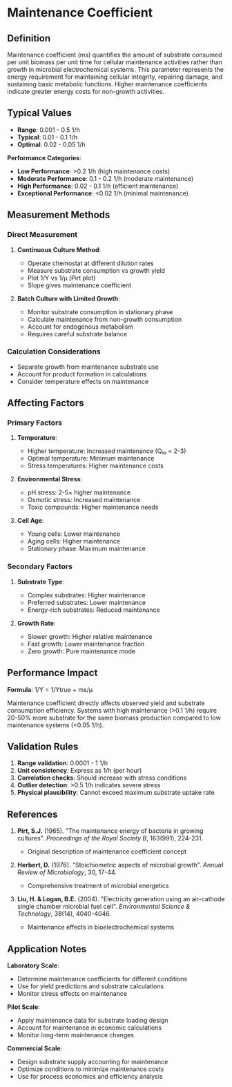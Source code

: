 <!--
Parameter ID: maintenance_coefficient
Category: biological
Generated: 2025-01-16T11:06:00.000Z
-->

# Maintenance Coefficient

## Definition

Maintenance coefficient (ms) quantifies the amount of substrate consumed per
unit biomass per unit time for cellular maintenance activities rather than
growth in microbial electrochemical systems. This parameter represents the
energy requirement for maintaining cellular integrity, repairing damage, and
sustaining basic metabolic functions. Higher maintenance coefficients indicate
greater energy costs for non-growth activities.

## Typical Values

- **Range**: 0.001 - 0.5 1/h
- **Typical**: 0.01 - 0.1 1/h
- **Optimal**: 0.02 - 0.05 1/h

**Performance Categories**:

- **Low Performance**: >0.2 1/h (high maintenance costs)
- **Moderate Performance**: 0.1 - 0.2 1/h (moderate maintenance)
- **High Performance**: 0.02 - 0.1 1/h (efficient maintenance)
- **Exceptional Performance**: <0.02 1/h (minimal maintenance)

## Measurement Methods

### Direct Measurement

1. **Continuous Culture Method**:
   - Operate chemostat at different dilution rates
   - Measure substrate consumption vs growth yield
   - Plot 1/Y vs 1/μ (Pirt plot)
   - Slope gives maintenance coefficient

2. **Batch Culture with Limited Growth**:
   - Monitor substrate consumption in stationary phase
   - Calculate maintenance from non-growth consumption
   - Account for endogenous metabolism
   - Requires careful substrate balance

### Calculation Considerations

- Separate growth from maintenance substrate use
- Account for product formation in calculations
- Consider temperature effects on maintenance

## Affecting Factors

### Primary Factors

1. **Temperature**:
   - Higher temperature: Increased maintenance (Q₁₀ = 2-3)
   - Optimal temperature: Minimum maintenance
   - Stress temperatures: Higher maintenance costs

2. **Environmental Stress**:
   - pH stress: 2-5× higher maintenance
   - Osmotic stress: Increased maintenance
   - Toxic compounds: Higher maintenance needs

3. **Cell Age**:
   - Young cells: Lower maintenance
   - Aging cells: Higher maintenance
   - Stationary phase: Maximum maintenance

### Secondary Factors

1. **Substrate Type**:
   - Complex substrates: Higher maintenance
   - Preferred substrates: Lower maintenance
   - Energy-rich substrates: Reduced maintenance

2. **Growth Rate**:
   - Slower growth: Higher relative maintenance
   - Fast growth: Lower maintenance fraction
   - Zero growth: Pure maintenance mode

## Performance Impact

**Formula**: 1/Y = 1/Ytrue + ms/μ

Maintenance coefficient directly affects observed yield and substrate
consumption efficiency. Systems with high maintenance (>0.1 1/h) require 20-50%
more substrate for the same biomass production compared to low maintenance
systems (<0.05 1/h).

## Validation Rules

1. **Range validation**: 0.0001 - 1 1/h
2. **Unit consistency**: Express as 1/h (per hour)
3. **Correlation checks**: Should increase with stress conditions
4. **Outlier detection**: >0.5 1/h indicates severe stress
5. **Physical plausibility**: Cannot exceed maximum substrate uptake rate

## References

1. **Pirt, S.J.** (1965). "The maintenance energy of bacteria in growing
   cultures". _Proceedings of the Royal Society B_, 163(991), 224-231.
   - Original description of maintenance coefficient concept

2. **Herbert, D.** (1976). "Stoichiometric aspects of microbial growth". _Annual
   Review of Microbiology_, 30, 17-44.
   - Comprehensive treatment of microbial energetics

3. **Liu, H. & Logan, B.E.** (2004). "Electricity generation using an
   air-cathode single chamber microbial fuel cell". _Environmental Science &
   Technology_, 38(14), 4040-4046.
   - Maintenance effects in bioelectrochemical systems

## Application Notes

**Laboratory Scale**:

- Determine maintenance coefficients for different conditions
- Use for yield predictions and substrate calculations
- Monitor stress effects on maintenance

**Pilot Scale**:

- Apply maintenance data for substrate loading design
- Account for maintenance in economic calculations
- Monitor long-term maintenance changes

**Commercial Scale**:

- Design substrate supply accounting for maintenance
- Optimize conditions to minimize maintenance costs
- Use for process economics and efficiency analysis
